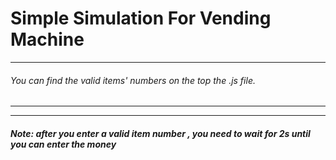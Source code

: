 <h1>Simple Simulation For Vending Machine</h1>
<hr>
<h6>You can find the valid items' numbers on the top the .js file.</h6> 
<hr>
<hr>
<h5>Note: after you enter a valid item number , you need to wait for 2s until you can enter the money </h5> 

